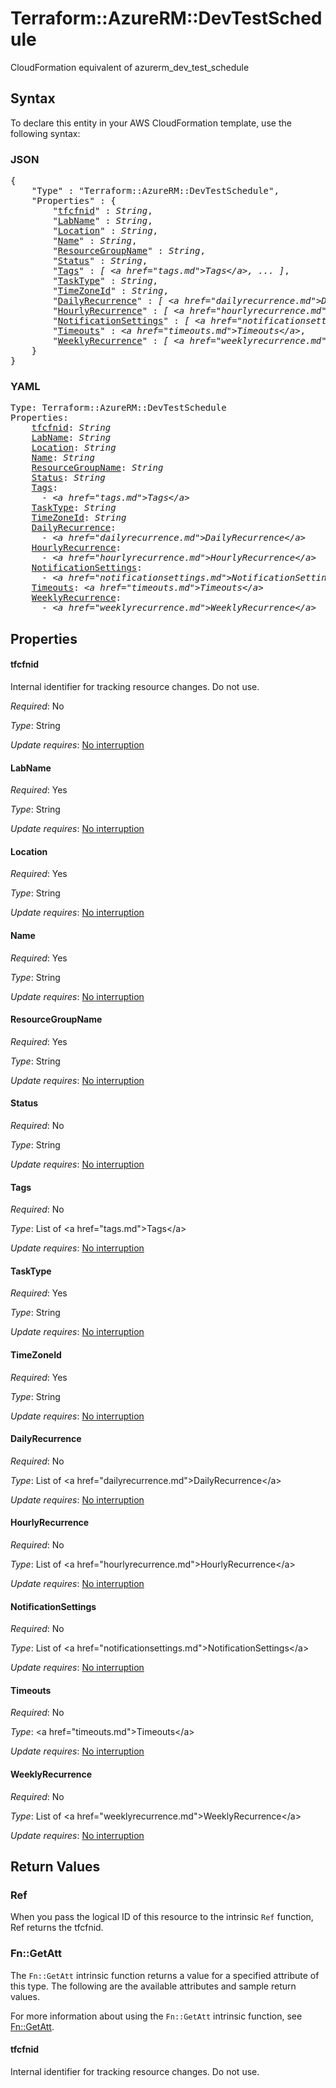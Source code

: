 # Terraform::AzureRM::DevTestSchedule

CloudFormation equivalent of azurerm_dev_test_schedule

## Syntax

To declare this entity in your AWS CloudFormation template, use the following syntax:

### JSON

<pre>
{
    "Type" : "Terraform::AzureRM::DevTestSchedule",
    "Properties" : {
        "<a href="#tfcfnid" title="tfcfnid">tfcfnid</a>" : <i>String</i>,
        "<a href="#labname" title="LabName">LabName</a>" : <i>String</i>,
        "<a href="#location" title="Location">Location</a>" : <i>String</i>,
        "<a href="#name" title="Name">Name</a>" : <i>String</i>,
        "<a href="#resourcegroupname" title="ResourceGroupName">ResourceGroupName</a>" : <i>String</i>,
        "<a href="#status" title="Status">Status</a>" : <i>String</i>,
        "<a href="#tags" title="Tags">Tags</a>" : <i>[ &lt;a href=&#34;tags.md&#34;&gt;Tags&lt;/a&gt;, ... ]</i>,
        "<a href="#tasktype" title="TaskType">TaskType</a>" : <i>String</i>,
        "<a href="#timezoneid" title="TimeZoneId">TimeZoneId</a>" : <i>String</i>,
        "<a href="#dailyrecurrence" title="DailyRecurrence">DailyRecurrence</a>" : <i>[ &lt;a href=&#34;dailyrecurrence.md&#34;&gt;DailyRecurrence&lt;/a&gt;, ... ]</i>,
        "<a href="#hourlyrecurrence" title="HourlyRecurrence">HourlyRecurrence</a>" : <i>[ &lt;a href=&#34;hourlyrecurrence.md&#34;&gt;HourlyRecurrence&lt;/a&gt;, ... ]</i>,
        "<a href="#notificationsettings" title="NotificationSettings">NotificationSettings</a>" : <i>[ &lt;a href=&#34;notificationsettings.md&#34;&gt;NotificationSettings&lt;/a&gt;, ... ]</i>,
        "<a href="#timeouts" title="Timeouts">Timeouts</a>" : <i>&lt;a href=&#34;timeouts.md&#34;&gt;Timeouts&lt;/a&gt;</i>,
        "<a href="#weeklyrecurrence" title="WeeklyRecurrence">WeeklyRecurrence</a>" : <i>[ &lt;a href=&#34;weeklyrecurrence.md&#34;&gt;WeeklyRecurrence&lt;/a&gt;, ... ]</i>
    }
}
</pre>

### YAML

<pre>
Type: Terraform::AzureRM::DevTestSchedule
Properties:
    <a href="#tfcfnid" title="tfcfnid">tfcfnid</a>: <i>String</i>
    <a href="#labname" title="LabName">LabName</a>: <i>String</i>
    <a href="#location" title="Location">Location</a>: <i>String</i>
    <a href="#name" title="Name">Name</a>: <i>String</i>
    <a href="#resourcegroupname" title="ResourceGroupName">ResourceGroupName</a>: <i>String</i>
    <a href="#status" title="Status">Status</a>: <i>String</i>
    <a href="#tags" title="Tags">Tags</a>: <i>
      - &lt;a href=&#34;tags.md&#34;&gt;Tags&lt;/a&gt;</i>
    <a href="#tasktype" title="TaskType">TaskType</a>: <i>String</i>
    <a href="#timezoneid" title="TimeZoneId">TimeZoneId</a>: <i>String</i>
    <a href="#dailyrecurrence" title="DailyRecurrence">DailyRecurrence</a>: <i>
      - &lt;a href=&#34;dailyrecurrence.md&#34;&gt;DailyRecurrence&lt;/a&gt;</i>
    <a href="#hourlyrecurrence" title="HourlyRecurrence">HourlyRecurrence</a>: <i>
      - &lt;a href=&#34;hourlyrecurrence.md&#34;&gt;HourlyRecurrence&lt;/a&gt;</i>
    <a href="#notificationsettings" title="NotificationSettings">NotificationSettings</a>: <i>
      - &lt;a href=&#34;notificationsettings.md&#34;&gt;NotificationSettings&lt;/a&gt;</i>
    <a href="#timeouts" title="Timeouts">Timeouts</a>: <i>&lt;a href=&#34;timeouts.md&#34;&gt;Timeouts&lt;/a&gt;</i>
    <a href="#weeklyrecurrence" title="WeeklyRecurrence">WeeklyRecurrence</a>: <i>
      - &lt;a href=&#34;weeklyrecurrence.md&#34;&gt;WeeklyRecurrence&lt;/a&gt;</i>
</pre>

## Properties

#### tfcfnid

Internal identifier for tracking resource changes. Do not use.

_Required_: No

_Type_: String

_Update requires_: [No interruption](https://docs.aws.amazon.com/AWSCloudFormation/latest/UserGuide/using-cfn-updating-stacks-update-behaviors.html#update-no-interrupt)

#### LabName

_Required_: Yes

_Type_: String

_Update requires_: [No interruption](https://docs.aws.amazon.com/AWSCloudFormation/latest/UserGuide/using-cfn-updating-stacks-update-behaviors.html#update-no-interrupt)

#### Location

_Required_: Yes

_Type_: String

_Update requires_: [No interruption](https://docs.aws.amazon.com/AWSCloudFormation/latest/UserGuide/using-cfn-updating-stacks-update-behaviors.html#update-no-interrupt)

#### Name

_Required_: Yes

_Type_: String

_Update requires_: [No interruption](https://docs.aws.amazon.com/AWSCloudFormation/latest/UserGuide/using-cfn-updating-stacks-update-behaviors.html#update-no-interrupt)

#### ResourceGroupName

_Required_: Yes

_Type_: String

_Update requires_: [No interruption](https://docs.aws.amazon.com/AWSCloudFormation/latest/UserGuide/using-cfn-updating-stacks-update-behaviors.html#update-no-interrupt)

#### Status

_Required_: No

_Type_: String

_Update requires_: [No interruption](https://docs.aws.amazon.com/AWSCloudFormation/latest/UserGuide/using-cfn-updating-stacks-update-behaviors.html#update-no-interrupt)

#### Tags

_Required_: No

_Type_: List of &lt;a href=&#34;tags.md&#34;&gt;Tags&lt;/a&gt;

_Update requires_: [No interruption](https://docs.aws.amazon.com/AWSCloudFormation/latest/UserGuide/using-cfn-updating-stacks-update-behaviors.html#update-no-interrupt)

#### TaskType

_Required_: Yes

_Type_: String

_Update requires_: [No interruption](https://docs.aws.amazon.com/AWSCloudFormation/latest/UserGuide/using-cfn-updating-stacks-update-behaviors.html#update-no-interrupt)

#### TimeZoneId

_Required_: Yes

_Type_: String

_Update requires_: [No interruption](https://docs.aws.amazon.com/AWSCloudFormation/latest/UserGuide/using-cfn-updating-stacks-update-behaviors.html#update-no-interrupt)

#### DailyRecurrence

_Required_: No

_Type_: List of &lt;a href=&#34;dailyrecurrence.md&#34;&gt;DailyRecurrence&lt;/a&gt;

_Update requires_: [No interruption](https://docs.aws.amazon.com/AWSCloudFormation/latest/UserGuide/using-cfn-updating-stacks-update-behaviors.html#update-no-interrupt)

#### HourlyRecurrence

_Required_: No

_Type_: List of &lt;a href=&#34;hourlyrecurrence.md&#34;&gt;HourlyRecurrence&lt;/a&gt;

_Update requires_: [No interruption](https://docs.aws.amazon.com/AWSCloudFormation/latest/UserGuide/using-cfn-updating-stacks-update-behaviors.html#update-no-interrupt)

#### NotificationSettings

_Required_: No

_Type_: List of &lt;a href=&#34;notificationsettings.md&#34;&gt;NotificationSettings&lt;/a&gt;

_Update requires_: [No interruption](https://docs.aws.amazon.com/AWSCloudFormation/latest/UserGuide/using-cfn-updating-stacks-update-behaviors.html#update-no-interrupt)

#### Timeouts

_Required_: No

_Type_: &lt;a href=&#34;timeouts.md&#34;&gt;Timeouts&lt;/a&gt;

_Update requires_: [No interruption](https://docs.aws.amazon.com/AWSCloudFormation/latest/UserGuide/using-cfn-updating-stacks-update-behaviors.html#update-no-interrupt)

#### WeeklyRecurrence

_Required_: No

_Type_: List of &lt;a href=&#34;weeklyrecurrence.md&#34;&gt;WeeklyRecurrence&lt;/a&gt;

_Update requires_: [No interruption](https://docs.aws.amazon.com/AWSCloudFormation/latest/UserGuide/using-cfn-updating-stacks-update-behaviors.html#update-no-interrupt)

## Return Values

### Ref

When you pass the logical ID of this resource to the intrinsic `Ref` function, Ref returns the tfcfnid.

### Fn::GetAtt

The `Fn::GetAtt` intrinsic function returns a value for a specified attribute of this type. The following are the available attributes and sample return values.

For more information about using the `Fn::GetAtt` intrinsic function, see [Fn::GetAtt](https://docs.aws.amazon.com/AWSCloudFormation/latest/UserGuide/intrinsic-function-reference-getatt.html).

#### tfcfnid

Internal identifier for tracking resource changes. Do not use.


